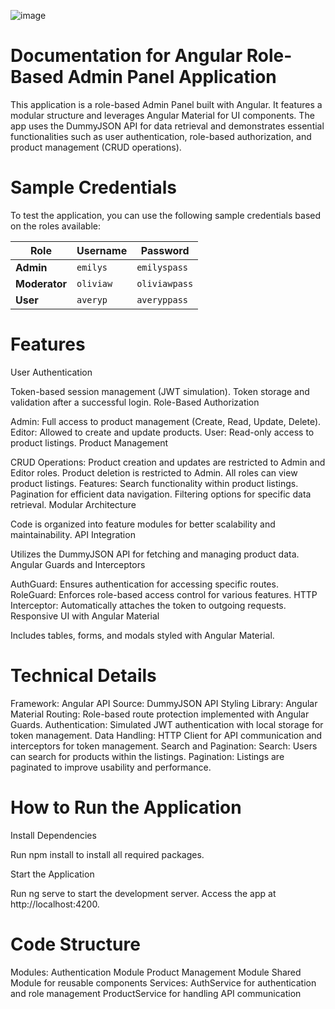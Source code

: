 ![image](https://github.com/user-attachments/assets/dbf464a2-4349-4331-99b7-8d133bb468f8)
# Documentation for Angular Role-Based Admin Panel Application
This application is a role-based Admin Panel built with Angular. It features a modular structure and leverages Angular Material for UI components. The app uses the DummyJSON API for data retrieval and demonstrates essential functionalities such as user authentication, role-based authorization, and product management (CRUD operations).

# Sample Credentials
To test the application, you can use the following sample credentials based on the roles available:

| **Role**   | **Username** | **Password**    |
|------------|--------------|-----------------|
| **Admin**  | `emilys`     | `emilyspass`    |
| **Moderator** | `oliviaw`     | `oliviawpass`    |
| **User**   | `averyp`       | `averyppass`      |

# Features
User Authentication

Token-based session management (JWT simulation).
Token storage and validation after a successful login.
Role-Based Authorization

Admin: Full access to product management (Create, Read, Update, Delete).
Editor: Allowed to create and update products.
User: Read-only access to product listings.
Product Management

CRUD Operations:
Product creation and updates are restricted to Admin and Editor roles.
Product deletion is restricted to Admin.
All roles can view product listings.
Features:
Search functionality within product listings.
Pagination for efficient data navigation.
Filtering options for specific data retrieval.
Modular Architecture

Code is organized into feature modules for better scalability and maintainability.
API Integration

Utilizes the DummyJSON API for fetching and managing product data.
Angular Guards and Interceptors

AuthGuard: Ensures authentication for accessing specific routes.
RoleGuard: Enforces role-based access control for various features.
HTTP Interceptor: Automatically attaches the token to outgoing requests.
Responsive UI with Angular Material

Includes tables, forms, and modals styled with Angular Material.

# Technical Details
Framework: Angular
API Source: DummyJSON API
Styling Library: Angular Material
Routing: Role-based route protection implemented with Angular Guards.
Authentication: Simulated JWT authentication with local storage for token management.
Data Handling: HTTP Client for API communication and interceptors for token management.
Search and Pagination:
Search: Users can search for products within the listings.
Pagination: Listings are paginated to improve usability and performance.

# How to Run the Application

Install Dependencies

Run npm install to install all required packages.

Start the Application

Run ng serve to start the development server.
Access the app at http://localhost:4200.

# Code Structure
Modules:
Authentication Module
Product Management Module
Shared Module for reusable components
Services:
AuthService for authentication and role management
ProductService for handling API communication
